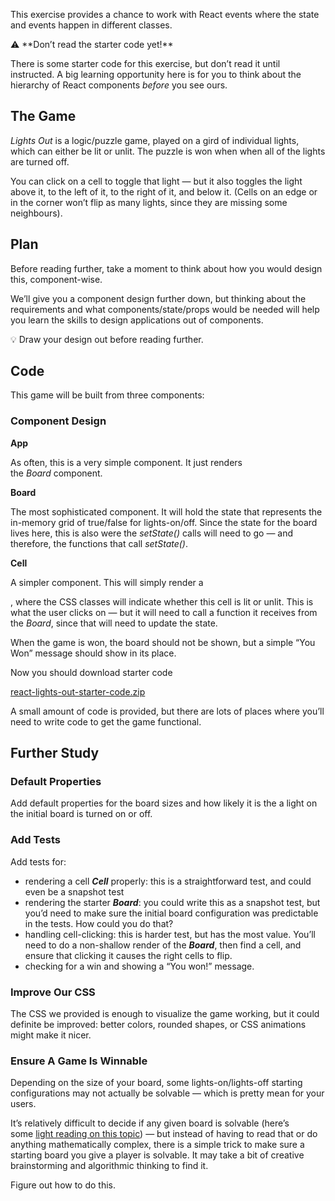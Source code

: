 This exercise provides a chance to work with React events where the state and events happen in different classes.

<aside>
⚠️ **Don’t read the starter code yet!**

There is some starter code for this exercise, but don’t read it until instructed. A big learning opportunity here is for you to think about the hierarchy of React components *before* you see ours.

</aside>

## **The Game**

*Lights Out* is a logic/puzzle game, played on a gird of individual lights, which can either be lit or unlit. The puzzle is won when when all of the lights are turned off.

You can click on a cell to toggle that light — but it also toggles the light above it, to the left of it, to the right of it, and below it. (Cells on an edge or in the corner won’t flip as many lights, since they are missing some neighbours).

## **Plan**

Before reading further, take a moment to think about how you would design this, component-wise.

We’ll give you a component design further down, but thinking about the requirements and what components/state/props would be needed will help you learn the skills to design applications out of components.

<aside>
💡 Draw your design out before reading further.

</aside>

## **Code**

This game will be built from three components: 

### Component Design

**App**

As often, this is a very simple component. It just renders the *Board* component.

**Board**

The most sophisticated component. It will hold the state that represents the in-memory grid of true/false for lights-on/off. Since the state for the board lives here, this is also were the *setState()* calls will need to go — and therefore, the functions that call *setState()*.

**Cell**

A simpler component. This will simply render a *<div>*, where the CSS classes will indicate whether this cell is lit or unlit. This is what the user clicks on — but it will need to call a function it receives from the *Board*, since that will need to update the state.

When the game is won, the board should not be shown, but a simple “You Won” message should show in its place.

Now you should download starter code

[react-lights-out-starter-code.zip](https://s3-us-west-2.amazonaws.com/secure.notion-static.com/4486465f-cbc6-4c34-a3c9-887b6e004f46/react-lights-out-starter-code.zip)

A small amount of code is provided, but there are lots of places where you’ll need to write code to get the game functional.

## **Further Study**

### **Default Properties**

Add default properties for the board sizes and how likely it is the a light on the initial board is turned on or off.

### **Add Tests**

Add tests for:

- rendering a cell ***Cell*** properly: this is a straightforward test, and could even be a snapshot test
- rendering the starter ***Board***: you could write this as a snapshot test, but you’d need to make sure the initial board configuration was predictable in the tests. How could you do that?
- handling cell-clicking: this is harder test, but has the most value. You’ll need to do a non-shallow render of the ***Board***, then find a cell, and ensure that clicking it causes the right cells to flip.
- checking for a win and showing a “You won!” message.

### **Improve Our CSS**

The CSS we provided is enough to visualize the game working, but it could definite be improved: better colors, rounded shapes, or CSS animations might make it nicer.

### **Ensure A Game Is Winnable**

Depending on the size of your board, some lights-on/lights-off starting configurations may not actually be solvable — which is pretty mean for your users.

It’s relatively difficult to decide if any given board is solvable (here’s some [light reading on this topic](https://ida.mtholyoke.edu/xmlui/bitstream/handle/10166/693/375.pdf?sequence=1&isAllowed=y)) — but instead of having to read that or do anything mathematically complex, there is a simple trick to make sure a starting board you give a player is solvable. It may take a bit of creative brainstorming and algorithmic thinking to find it.

Figure out how to do this.
